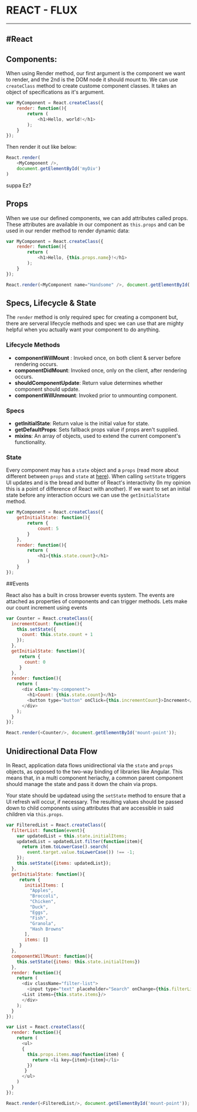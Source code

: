 # REACT - FLUX
-------


#React 
--------

## Components:

When using Render method, our first argument is the component we want to render, and the 2nd is the DOM node it should mount to. We can use `createClass` method to create custome component classes. It takes an object of specifications as it's argument.

```js
var MyComponent = React.createClass({
    render: function(){
        return (
            <h1>Hello, world!</h1>
        );
    }
});

```

Then render it out like below:

```js
React.render(
    <MyComponent />,
    document.getElementById('myDiv')
)
```

suppa Ez?


## Props

When we use our defined components, we can add attributes called props. These attributes are available in our component  as `this.props` and can be used in our render method to render dynamic data:


```js
var MyComponent = React.createClass({
    render: function(){
        return (
            <h1>Hello, {this.props.name}!</h1>
        );
    }
});

React.render(<MyComponent name="Handsome" />, document.getElementById('myDiv'));
```

## Specs, Lifecycle & State

The `render` method is only required spec for creating a component but, there are serveral lifecycle methods and spec we can use that are mighty helpful when you actually want your component to do anything.

### Lifecycle Methods

+ **componentWillMount** : Invoked once, on both client & server before rendering occurs.
+ **componentDidMount**: Invoked once, only on the client, after rendering occurs.
+ **shouldComponentUpdate**: Return value determines whether component should update.
+ **componentWillUnmount**: Invoked prior to unmounting component.

### Specs

+ **getInitialState**: Return value is the initial value for state.
+ **getDefaultProps**: Sets fallback props value if props aren't supplied.
+ **mixins**:  An array of objects, used to extend the current component's functionality.
    
### State

Every component may has a `state` object and a `props` (read more about different between `props` and `state` at [here](https://github.com/uberVU/react-guide/blob/master/props-vs-state.md)). When calling `setState` triggers UI updates and is the bread and butter of React's interactivity (In my opinion this is a point of difference of React with another). If we want to set an initial state before any interaction occurs we can use the `getInitialState` method. 

```js
var MyComponent = React.createClass({
    getInitialState: function(){
        return {
            count: 5
        }
    },
    render: function(){
        return (
            <h1>{this.state.count}</h1>
        )
    }
});
```

##Events

React also has a built in cross browser events system. The events are attached as properties of components and can trigger methods. Lets make our count increment using events

```js
var Counter = React.createClass({
  incrementCount: function(){
    this.setState({
      count: this.state.count + 1
    });
  },
  getInitialState: function(){
     return {
       count: 0
     }
  },
  render: function(){
    return (
      <div class="my-component">
        <h1>Count: {this.state.count}</h1>
        <button type="button" onClick={this.incrementCount}>Increment</button>
      </div>
    );
  }
});

React.render(<Counter/>, document.getElementById('mount-point'));
```


## Unidirectional Data Flow

In React, application data flows unidirectional via the `state` and `props` objects, as opposed  to the two-way binding of libraries like Angular. This means that, in a multi component heriachy, a common parent component should manage the state and pass it down the chain via props.

Your state should be updatead using the `setState` method to ensure that a UI refresh will occur, if necessary. The resulting values should be passed down to child components using attributes that are accessible in said children via `this.props`.

```js
var FilteredList = React.createClass({
  filterList: function(event){
    var updatedList = this.state.initialItems;
    updatedList = updatedList.filter(function(item){
      return item.toLowerCase().search(
        event.target.value.toLowerCase()) !== -1;
    });
    this.setState({items: updatedList});
  },
  getInitialState: function(){
     return {
       initialItems: [
         "Apples",
         "Broccoli",
         "Chicken",
         "Duck",
         "Eggs",
         "Fish",
         "Granola",
         "Hash Browns"
       ],
       items: []
     }
  },
  componentWillMount: function(){
    this.setState({items: this.state.initialItems})
  },
  render: function(){
    return (
      <div className="filter-list">
        <input type="text" placeholder="Search" onChange={this.filterList}/>
      <List items={this.state.items}/>
      </div>
    );
  }
});

var List = React.createClass({
  render: function(){
    return (
      <ul>
      {
        this.props.items.map(function(item) {
          return <li key={item}>{item}</li>
        })
       }
      </ul>
    )  
  }
});

React.render(<FilteredList/>, document.getElementById('mount-point'));
```
